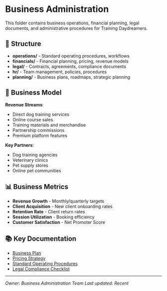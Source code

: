 # Business Administration

This folder contains business operations, financial planning, legal documents, and administrative procedures for Training Daydreamers.

## 📁 Structure

- **operations/** - Standard operating procedures, workflows
- **financials/** - Financial planning, pricing, revenue models
- **legal/** - Contracts, agreements, compliance documents
- **hr/** - Team management, policies, procedures
- **planning/** - Business plans, roadmaps, strategic planning

## 💼 Business Model

**Revenue Streams**:
- Direct dog training services
- Online course sales
- Training materials and merchandise
- Partnership commissions
- Premium platform features

**Key Partners**:
- Dog training agencies
- Veterinary clinics
- Pet supply stores
- Online pet communities

## 📊 Business Metrics

- **Revenue Growth** - Monthly/quarterly targets
- **Client Acquisition** - New client onboarding rates
- **Retention Rate** - Client return rates
- **Session Utilization** - Booking efficiency
- **Customer Satisfaction** - Net Promoter Score

## 📚 Key Documentation

- [Business Plan](./planning/2024-business-plan.md)
- [Pricing Strategy](./financials/pricing-model.md)
- [Standard Operating Procedures](./operations/sops.md)
- [Legal Compliance Checklist](./legal/compliance.md)

---

*Owner: Business Administration Team*
*Last updated: Recent*

